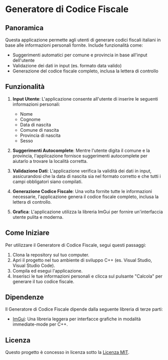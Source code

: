 # Generatore di Codice Fiscale

## Panoramica
Questa applicazione permette agli utenti di generare codici fiscali italiani in base alle informazioni personali fornite. Include funzionalità come:

- Suggerimenti automatici per comune e provincia in base all'input dell'utente
- Validazione dei dati in input (es. formato data valido)
- Generazione del codice fiscale completo, inclusa la lettera di controllo

## Funzionalità
1. **Input Utente**: L'applicazione consente all'utente di inserire le seguenti informazioni personali:
   - Nome
   - Cognome  
   - Data di nascita
   - Comune di nascita
   - Provincia di nascita
   - Sesso

2. **Suggerimenti Autocomplete**: Mentre l'utente digita il comune e la provincia, l'applicazione fornisce suggerimenti autocomplete per aiutarlo a trovare la località corretta.

3. **Validazione Dati**: L'applicazione verifica la validità dei dati in input, assicurandosi che la data di nascita sia nel formato corretto e che tutti i campi obbligatori siano compilati.

4. **Generazione Codice Fiscale**: Una volta fornite tutte le informazioni necessarie, l'applicazione genera il codice fiscale completo, inclusa la lettera di controllo.

5. **Grafica**: L'applicazione utilizza la libreria ImGui per fornire un'interfaccia utente pulita e moderna.

## Come Iniziare
Per utilizzare il Generatore di Codice Fiscale, segui questi passaggi:

1. Clona la repository sul tuo computer.
2. Apri il progetto nel tuo ambiente di sviluppo C++ (es. Visual Studio, Visual Studio Code).
3. Compila ed esegui l'applicazione.
4. Inserisci le tue informazioni personali e clicca sul pulsante "Calcola" per generare il tuo codice fiscale.

## Dipendenze
Il Generatore di Codice Fiscale dipende dalla seguente libreria di terze parti:

- [ImGui](https://github.com/ocornut/imgui): Una libreria leggera per interfacce grafiche in modalità immediate-mode per C++.

## Licenza
Questo progetto è concesso in licenza sotto la [Licenza MIT](LICENSE).